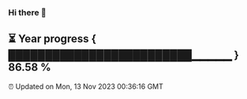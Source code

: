 ### Hi there 👋
⏳ Year progress { █████████████████████████▁▁▁▁▁ } 86.58 %
---
⏰ Updated on Mon, 13 Nov 2023 00:36:16 GMT

